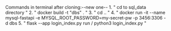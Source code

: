 Commands in terminal after cloning:--new one--
	1. "  cd to sql_data directory   "
	2. "  docker build -t "dbs" .   "
	3. "  cd ..   "
	4. "  docker run -it --name mysql-fastapi -e MYSQL_ROOT_PASSWORD=my-secret-pw -p 3456:3306 -d dbs
	5. "  flask --app login_index.py run / python3 login_index.py  "
